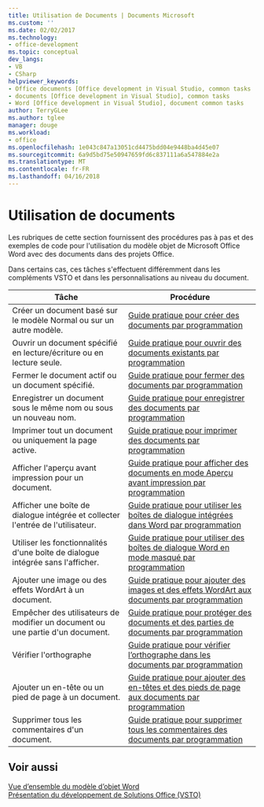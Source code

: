 ```yaml
---
title: Utilisation de Documents | Documents Microsoft
ms.custom: ''
ms.date: 02/02/2017
ms.technology:
- office-development
ms.topic: conceptual
dev_langs:
- VB
- CSharp
helpviewer_keywords:
- Office documents [Office development in Visual Studio, common tasks
- documents [Office development in Visual Studio], common tasks
- Word [Office development in Visual Studio], document common tasks
author: TerryGLee
ms.author: tglee
manager: douge
ms.workload:
- office
ms.openlocfilehash: 1e043c847a13051cd4475bdd04e9448ba4d45e07
ms.sourcegitcommit: 6a9d5bd75e50947659fd6c837111a6a547884e2a
ms.translationtype: MT
ms.contentlocale: fr-FR
ms.lasthandoff: 04/16/2018
---
```

# <a name="working-with-documents"></a>Utilisation de documents
  Les rubriques de cette section fournissent des procédures pas à pas et des exemples de code pour l'utilisation du modèle objet de Microsoft Office Word avec des documents dans des projets Office.  
  
 Dans certains cas, ces tâches s'effectuent différemment dans les compléments VSTO et dans les personnalisations au niveau du document.  
  
|Tâche|Procédure|  
|----------|---------------|  
|Créer un document basé sur le modèle Normal ou sur un autre modèle.|[Guide pratique pour créer des documents par programmation](../vsto/how-to-programmatically-create-new-documents.md)|  
|Ouvrir un document spécifié en lecture/écriture ou en lecture seule.|[Guide pratique pour ouvrir des documents existants par programmation](../vsto/how-to-programmatically-open-existing-documents.md)|  
|Fermer le document actif ou un document spécifié.|[Guide pratique pour fermer des documents par programmation](../vsto/how-to-programmatically-close-documents.md)|  
|Enregistrer un document sous le même nom ou sous un nouveau nom.|[Guide pratique pour enregistrer des documents par programmation](../vsto/how-to-programmatically-save-documents.md)|  
|Imprimer tout un document ou uniquement la page active.|[Guide pratique pour imprimer des documents par programmation](../vsto/how-to-programmatically-print-documents.md)|  
|Afficher l'aperçu avant impression pour un document.|[Guide pratique pour afficher des documents en mode Aperçu avant impression par programmation](../vsto/how-to-programmatically-display-documents-in-print-preview.md)|  
|Afficher une boîte de dialogue intégrée et collecter l'entrée de l'utilisateur.|[Guide pratique pour utiliser les boîtes de dialogue intégrées dans Word par programmation](../vsto/how-to-programmatically-use-built-in-dialog-boxes-in-word.md)|  
|Utiliser les fonctionnalités d'une boîte de dialogue intégrée sans l'afficher.|[Guide pratique pour utiliser des boîtes de dialogue Word en mode masqué par programmation](../vsto/how-to-programmatically-use-word-dialog-boxes-in-hidden-mode.md)|  
|Ajouter une image ou des effets WordArt à un document.|[Guide pratique pour ajouter des images et des effets WordArt aux documents par programmation](../vsto/how-to-programmatically-add-pictures-and-word-art-to-documents.md)|  
|Empêcher des utilisateurs de modifier un document ou une partie d'un document.|[Guide pratique pour protéger des documents et des parties de documents par programmation](../vsto/how-to-programmatically-protect-documents-and-parts-of-documents.md)|  
|Vérifier l'orthographe|[Guide pratique pour vérifier l’orthographe dans les documents par programmation](../vsto/how-to-programmatically-check-spelling-in-documents.md)|  
|Ajouter un en-tête ou un pied de page à un document.|[Guide pratique pour ajouter des en-têtes et des pieds de page aux documents par programmation](../vsto/how-to-programmatically-add-headers-and-footers-to-documents.md)|  
|Supprimer tous les commentaires d'un document.|[Guide pratique pour supprimer tous les commentaires des documents par programmation](../vsto/how-to-programmatically-remove-all-comments-from-documents.md)|  
  
## <a name="see-also"></a>Voir aussi  
 [Vue d’ensemble du modèle d’objet Word](../vsto/word-object-model-overview.md)   
 [Présentation du développement de Solutions Office &#40;VSTO&#41;](../vsto/office-solutions-development-overview-vsto.md)  
  
  